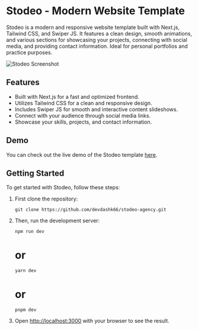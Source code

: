 # Stodeo - Modern Website Template

Stodeo is a modern and responsive website template built with Next.js, Tailwind CSS, and Swiper JS. It features a clean design, smooth animations, and various sections for showcasing your projects, connecting with social media, and providing contact information. Ideal for personal portfolios and practice purposes.

![Stodeo Screenshot](https://i.ibb.co/1bZQVpJ/screenshot-stodeo-agency-vercel-app-2023-09-05-15-37-10.png)

## Features

- Built with Next.js for a fast and optimized frontend.
- Utilizes Tailwind CSS for a clean and responsive design.
- Includes Swiper JS for smooth and interactive content slideshows.
- Connect with your audience through social media links.
- Showcase your skills, projects, and contact information.

## Demo

You can check out the live demo of the Stodeo template [here](https://stodeo-agency.vercel.app).

## Getting Started

To get started with Stodeo, follow these steps:

1. First clone the repository:

   ```
   git clone https://github.com/devdashk66/stodeo-agency.git
   ```

2. Then, run the development server:

   ```
   npm run dev
   ```

   # or

   ```
   yarn dev
   ```

   # or

   ```
   pnpm dev
   ```

3. Open [http://localhost:3000](http://localhost:3000) with your browser to see the result.
